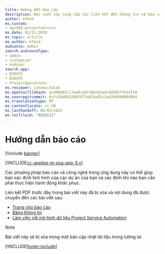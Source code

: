 ```yaml
---
title: Hướng dẫn báo cáo
description: Bài viết này cung cấp các liên kết đến thông tin về báo cáo.
author: kfend
ms.custom:
- dyn365-projectservice
ms.date: 02/11/2019
ms.topic: article
ms.author: kfend
audience: Admin
search.audienceType:
- admin
- customizer
- enduser
search.app:
- D365CE
- D365PS
- ProjectOperations
ms.reviewer: johnmichalak
ms.openlocfilehash: acd9b885c17ae0ca05780242a4c8d3837f814f10
ms.sourcegitcommit: 6cfc50d89528df977a8f6a55c1ad39d99800d9b4
ms.translationtype: MT
ms.contentlocale: vi-VN
ms.lasthandoff: 06/03/2022
ms.locfileid: "8919212"
---
```

# <a name="reporting-guide"></a>Hướng dẫn báo cáo

[!include [banner](../../includes/psa-now-project-operations.md)]

[!INCLUDE[cc-applies-to-psa-app-3.x](../../includes/cc-applies-to-psa-app-3x.md)]

Các phương pháp báo cáo và công nghệ trong ứng dụng này có thể giúp bạn xác định tình hình của các dự án của bạn và xác định khi nào bạn cần phải thực hiện hành động khắc phục. 

Liên kết PDF trước đây trong bài viết này đã bị xóa và nội dung đã được chuyển đến các bài viết sau:

- [Trang chủ báo cáo](../reports-reporting-dynamics-365-project-service.md)
- [Bảng thông tin](../reports-dashboards.md)
- [Làm việc với mô hình dữ liệu Project Service Automation](../reports-working-project-service-data-model.md)

> [!NOTE]
> Bài viết này sẽ bị xóa trong một bản cập nhật tài liệu trong tương lai. 


[!INCLUDE[footer-include](../../includes/footer-banner.md)]
